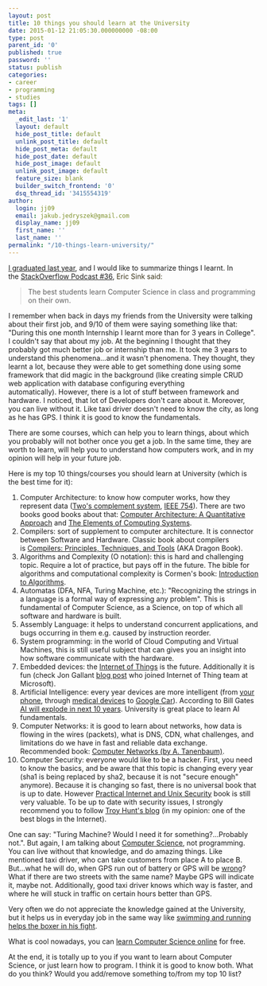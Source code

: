 ```yaml
---
layout: post
title: 10 things you should learn at the University
date: 2015-01-12 21:05:30.000000000 -08:00
type: post
parent_id: '0'
published: true
password: ''
status: publish
categories:
- career
- programming
- studies
tags: []
meta:
  _edit_last: '1'
  layout: default
  hide_post_title: default
  unlink_post_title: default
  hide_post_meta: default
  hide_post_date: default
  hide_post_image: default
  unlink_post_image: default
  feature_size: blank
  builder_switch_frontend: '0'
  dsq_thread_id: '3415554319'
author:
  login: jj09
  email: jakub.jedryszek@gmail.com
  display_name: jj09
  first_name: ''
  last_name: ''
permalink: "/10-things-learn-university/"
---
```

<p><a title="Master of Science in Computer Science" href="http://jj09.net/master-science-computer-science/">I graduated last year</a>, and I would like to summarize things I learnt. In the <a href="http://blog.stackoverflow.com/2009/01/podcast-36/">StackOverflow Podcast #36</a>, <span style="color: #393318;">Eric Sink said: </span></p>
<blockquote><p>The best students learn Computer Science in class and programming on their own.</p></blockquote>
<p>I remember when back in days my friends from the University were talking about their first job, and 9/10 of them were saying something like that: "During this one month Internship I learnt more than for 3 years in College". I couldn't say that about my job. At the beginning I thought that they probably got much better job or internship than me. It took me 3 years to understand this phenomena...and it wasn't phenomena. They thought, they learnt a lot, because they were able to get something done using some framework that did magic in the background (like creating simple CRUD web application with database configuring everything automatically). However, there is a lot of stuff between framework and hardware. I noticed, that lot of Developers don't care about it. Moreover, you can live without it. Like taxi driver doesn't need to know the city, as long as he has GPS. I think it is good to know the fundamentals.</p>
<p>There are some courses, which can help you to learn things, about which you probably will not bother once you get a job. In the same time, they are worth to learn, will help you to understand how computers work, and in my opinion will help in your future job.</p>
<p>Here is my top 10 things/courses you should learn at University (which is the best time for it):</p>
<ol>
<li>Computer Architecture: to know how computer works, how they represent data (<a href="http://en.wikipedia.org/wiki/Two's_complement">Two's complement system</a>, <a href="http://en.wikipedia.org/wiki/IEEE_floating_point">IEEE 754</a>). There are two books good books about that: <a href="http://www.amazon.com/Computer-Architecture-Fifth-Quantitative-Approach/dp/012383872X">Computer Architecture: A Quantitative Approach</a> and <a href="http://jj09.net/a-book-that-every-programmer-should-read-the-elements-of-computing-systems/">The Elements of Computing Systems</a>.</li>
<li>Compilers: sort of supplement to computer architecture. It is connector between Software and Hardware. Classic book about compilers is <a href="http://www.amazon.com/Compilers-Principles-Techniques-Tools-Edition/dp/0321486811">Compilers: Principles, Techniques, and Tools</a> (AKA Dragon Book).</li>
<li>Algorithms and Complexity (O notation): this is hard and challenging topic. Require a lot of practice, but pays off in the future. The bible for algorithms and computational complexity is Cormen's book: <a href="http://www.amazon.com/Introduction-Algorithms-Thomas-H-Cormen/dp/0262033844">Introduction to Algorithms</a>.</li>
<li>Automatas (DFA, NFA, Turing Machine, etc.): "Recognizing the strings in a language is a formal way of expressing any problem". This is fundamental of Computer Science, as a Science, on top of which all software and hardware is built.</li>
<li>Assembly Language: it helps to understand concurrent applications, and bugs occurring in them e.g. caused by instruction reorder.</li>
<li>System programming: in the world of Cloud Computing and Virtual Machines, this is still useful subject that can gives you an insight into how software communicate with the hardware.</li>
<li>Embedded devices: the <a href="http://en.wikipedia.org/wiki/Internet_of_Things">Internet of Things</a> is the future. Additionally it is fun (check Jon Gallant <a href="http://blog.jongallant.com/2014/11/iot-devs-needed.html">blog post</a> who joined Internet of Thing team at Microsoft).</li>
<li>Artificial Intelligence: every year devices are more intelligent (from <a href="http://www.wired.co.uk/magazine/archive/2012/02/start/google-ai-guy">your phone</a>, through <a href="http://mdcf.santos.cis.ksu.edu/">medical devices</a> to <a href="http://en.wikipedia.org/wiki/Google_driverless_car">Google Car</a>). According to Bill Gates <a href="http://www.examiner.com/article/bill-gates-outlines-the-mindset-of-a-i-for-jobs-the-future">AI will explode in next 10 years</a>. University is great place to learn AI fundamentals.</li>
<li>Computer Networks: it is good to learn about networks, how data is flowing in the wires (packets), what is DNS, CDN, what challenges, and limitations do we have in fast and reliable data exchange. Recommended book: <a href="http://www.amazon.com/Computer-Networks-5th-Andrew-Tanenbaum/dp/0132126958">Computer Networks (by A. Tanenbaum)</a>.</li>
<li>Computer Security: everyone would like to be a hacker. First, you need to know the basics, and be aware that this topic is changing every year (sha1 is being replaced by sha2, because it is not "secure enough" anymore). Because it is changing so fast, there is no universal book that is up to date. However <a href="http://www.amazon.com/Practical-Unix-Internet-Security-3rd/dp/0596003234">Practical Internet and Unix Security</a> book is still very valuable. To be up to date with security issues, I strongly recommend you to follow <a href="http://www.troyhunt.com/">Troy Hunt's blog</a> (in my opinion: one of the best blogs in the Internet).</li>
</ol>
<p>One can say: "Turing Machine? Would I need it for something?...Probably not.". But again, I am talking about <a href="http://en.wikipedia.org/wiki/Computer_science">Computer Science</a>, not programming. You can live without that knowledge, and do amazing things. Like mentioned taxi driver, who can take customers from place A to place B. But...what he will do, when GPS run out of battery or GPS will be <a href="http://electronics.howstuffworks.com/gadgets/automotive/gps-system-wrong-direction.htm">wrong</a>? What if there are two streets with the same name? Maybe GPS will indicate it, maybe not. Additionally, good taxi driver knows which way is faster, and where he will stuck in traffic on certain hours better than GPS.</p>
<p>Very often we do not appreciate the knowledge gained at the University, but it helps us in everyday job in the same way like <a href="http://www.livestrong.com/article/466645-olympic-boxing-training-methods/">swimming and running helps the boxer in his fight</a>.</p>
<p>What is cool nowadays, you can <a href="http://blog.agupieware.com/2014/05/online-learning-bachelors-level.html">learn Computer Science online</a> for free.</p>
<p>At the end, it is totally up to you if you want to learn about Computer Science, or just learn how to program. I think it is good to know both. What do you think? Would you add/remove something to/from my top 10 list?</p>
